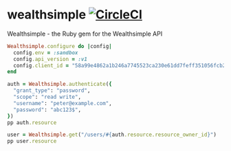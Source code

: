 # wealthsimple [![CircleCI](https://circleci.com/gh/wealthsimple/wealthsimple-ruby.svg?style=svg&circle-token=b94b7527d2ba8159eac856f679d7b7bf2fbea7be)](https://circleci.com/gh/wealthsimple/wealthsimple-ruby)

Wealthsimple - the Ruby gem for the Wealthsimple API

```ruby
Wealthsimple.configure do |config|
  config.env = :sandbox
  config.api_version = :v1
  config.client_id = "58a99e4862a1b246a7745523ca230e61dd7feff351056fcb22c73a5d7a2fcd69"
end

auth = Wealthsimple.authenticate({
  "grant_type": "password",
  "scope": "read write",
  "username": "peter@example.com",
  "password": "abc123$",
})
pp auth.resource

user = Wealthsimple.get("/users/#{auth.resource.resource_owner_id}")
pp user.resource
```
